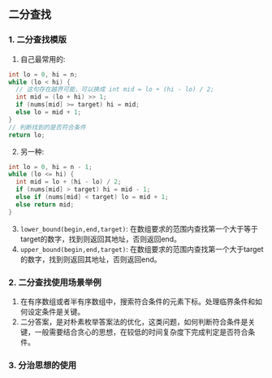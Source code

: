 ## 二分查找

### 1. 二分查找模版

1. 自己最常用的:

```c++
int lo = 0, hi = n;
while (lo < hi) {
  // 这句存在越界可能，可以换成 int mid = lo + (hi - lo) / 2;
  int mid = (lo + hi) >> 1;
  if (nums[mid] >= target) hi = mid;
  else lo = mid + 1;
}
// 判断找到的是否符合条件
return lo;
```

2. 另一种:

```c++
int lo = 0, hi = n - 1;
while (lo <= hi) {
  int mid = lo + (hi - lo) / 2;
  if (nums[mid] > target) hi = mid - 1;
  else if (nums[mid] < target) lo = mid + 1;
  else return mid;
}

```

3. `lower_bound(begin,end,target)`: 在数组要求的范围内查找第一个大于等于target的数字，找到则返回其地址，否则返回end。
4. `upper_bound(begin,end,target)`: 在数组要求的范围内查找第一个大于target的数字，找到则返回其地址，否则返回end。

### 2. 二分查找使用场景举例

1. 在有序数组或者半有序数组中，搜索符合条件的元素下标。处理临界条件和如何设定条件是关键。
2. 二分答案，是对朴素枚举答案法的优化，这类问题，如何判断符合条件是关键，一般需要结合贪心的思想，在较低的时间复杂度下完成判定是否符合条件。

### 3. 分治思想的使用